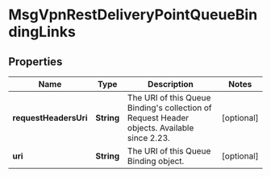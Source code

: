 

# MsgVpnRestDeliveryPointQueueBindingLinks


## Properties

| Name | Type | Description | Notes |
|------------ | ------------- | ------------- | -------------|
|**requestHeadersUri** | **String** | The URI of this Queue Binding&#39;s collection of Request Header objects. Available since 2.23. |  [optional] |
|**uri** | **String** | The URI of this Queue Binding object. |  [optional] |



